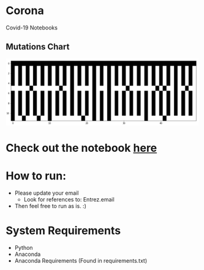 # Corona
Covid-19 Notebooks

## Mutations Chart
![Covid Image](/images/covid-2.png "Corona Virus Mutations Image Plot")

# Check out the notebook [here](/notebook.ipynb)

# How to run:
- Please update your email
    - Look for references to: Entrez.email
- Then feel free to run as is. :)

# System Requirements
- Python
- Anaconda
- Anaconda Requirements (Found in requirements.txt)

